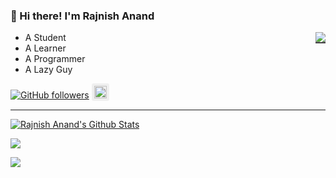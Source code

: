 ### 👋 Hi there! I'm Rajnish Anand
<img src="https://cdn.discordapp.com/emojis/862567696898195476.gif" align="right" style="border-bottom:solid 2px #444444" >

+ A Student 
+ A Learner
+ A Programmer
+ A Lazy Guy

[![GitHub followers](https://img.shields.io/github/followers/rajnishanand?label=Rajnish%20Anand&style=social)](https://github.com/rajnishanand) <a href="https://www.sololearn.com/Profile/15610625"><img src="https://www.sololearn.com/Images/sprite-rebranding.svg" style="background:#efefef;height:20px;border:4px solid #efefef;border-radius:3px;" ></a>

----
[![Rajnish Anand's Github Stats](https://github-readme-stats.vercel.app/api?username=rajnishanand&show_icons=true&theme=github_dark&bg_color=#333333)](https://github.com/rajnishanand)

![](https://github-readme-stats.vercel.app/api/top-langs?username=rajnishanand&theme=github_dark&layout=compact)

![](https://activity-graph.herokuapp.com/graph?username=rajnishanand&theme=react-dark)